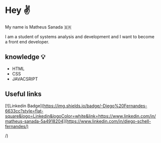 # Hey ✌️
  
My name is Matheus Sanada 🇧🇷

I am a student of systems analysis and development and I want to become a front end developer.

## knowledge 💡

 - HTML
 - CSS
 - JAVACSRIPT
 
 
 ## Useful links
 [![Linkedin Badge](https://img.shields.io/badge/-Diego%20Fernandes-6633cc?style=flat-square&logo=Linkedin&logoColor=white&link=https://www.linkedin.com/in/matheus-sanada-5a4918204](https://www.linkedin.com/in/diego-schell-fernandes/) 
 
 /) 
